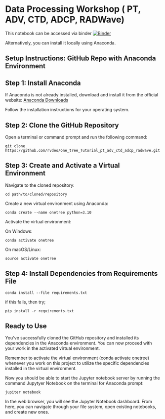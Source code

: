 
# Data Processing Workshop ( PT, ADV, CTD, ADCP, RADWave)

This notebook can be accessed via binder [![Binder](https://mybinder.org/badge_logo.svg)](https://mybinder.org/v2/gh/lacchie-perris/one_tree_Tutorial_adv_ctd_adcp_radwave.git/main)

Alternatively, you can install it locally using Anaconda.

## Setup Instructions: GitHub Repo with Anaconda Environment

## Step 1: Install Anaconda

If Anaconda is not already installed, download and install it from the official website: [Anaconda Downloads](https://www.anaconda.com/products/distribution)

Follow the installation instructions for your operating system.

## Step 2: Clone the GitHub Repository

Open a terminal or command prompt and run the following command:

    git clone https://github.com/rvdeo/one_tree_Tutorial_pt_adv_ctd_adcp_radwave.git

## Step 3: Create and Activate a Virtual Environment

Navigate to the cloned repository:

    cd path/to/cloned/repository

Create a new virtual environment using Anaconda:

    conda create --name onetree python=3.10

Activate the virtual environment:

  On Windows:
  
    conda activate onetree
    
  On macOS/Linux:
  
    source activate onetree

## Step 4: Install Dependencies from Requirements File

    conda install --file requirements.txt
if this fails, then try;

    pip install -r requirements.txt

## Ready to Use
You've successfully cloned the GitHub repository and installed its dependencies in the Anaconda environment. You can now proceed with your work in the activated virtual environment.

Remember to activate the virtual environment (conda activate onetree) whenever you work on this project to utilize the specific dependencies installed in the virtual environment.

Now you should be able to start the Jupyter notebook server by running the command Jupytyer Notebook on the terminal for Anaconda prompt:
  
    jupiter notebook 

In the web browser, you will see the Jupyter Notebook dashboard. From here, you can navigate through your file system, open existing notebooks, and create new ones.


